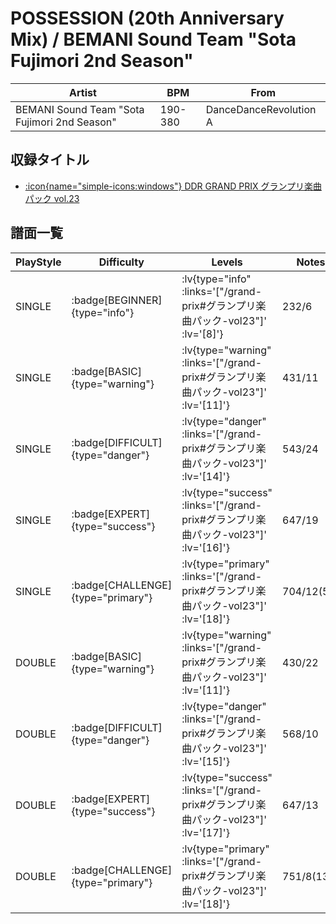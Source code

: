 # POSSESSION (20th Anniversary Mix) / BEMANI Sound Team "Sota Fujimori 2nd Season"

|Artist|BPM|From|
|------|---|----|
|BEMANI Sound Team "Sota Fujimori 2nd Season"|190-380|DanceDanceRevolution A|

## 収録タイトル

- [ :icon{name="simple-icons:windows"} DDR GRAND PRIX グランプリ楽曲パック vol.23](/grand-prix#グランプリ楽曲パック-vol23)

## 譜面一覧

|PlayStyle|Difficulty|Levels|Notes|Movie|
|---------|----------|------|-----|-----|
|SINGLE| :badge[BEGINNER]{type="info"} | :lv{type="info" :links='["/grand-prix#グランプリ楽曲パック-vol23"]' :lv='[8]'} |232/6||
|SINGLE| :badge[BASIC]{type="warning"} | :lv{type="warning" :links='["/grand-prix#グランプリ楽曲パック-vol23"]' :lv='[11]'} |431/11||
|SINGLE| :badge[DIFFICULT]{type="danger"} | :lv{type="danger" :links='["/grand-prix#グランプリ楽曲パック-vol23"]' :lv='[14]'} |543/24||
|SINGLE| :badge[EXPERT]{type="success"} | :lv{type="success" :links='["/grand-prix#グランプリ楽曲パック-vol23"]' :lv='[16]'} |647/19||
|SINGLE| :badge[CHALLENGE]{type="primary"} | :lv{type="primary" :links='["/grand-prix#グランプリ楽曲パック-vol23"]' :lv='[18]'} |704/12(55)||
|DOUBLE| :badge[BASIC]{type="warning"} | :lv{type="warning" :links='["/grand-prix#グランプリ楽曲パック-vol23"]' :lv='[11]'} |430/22||
|DOUBLE| :badge[DIFFICULT]{type="danger"} | :lv{type="danger" :links='["/grand-prix#グランプリ楽曲パック-vol23"]' :lv='[15]'} |568/10||
|DOUBLE| :badge[EXPERT]{type="success"} | :lv{type="success" :links='["/grand-prix#グランプリ楽曲パック-vol23"]' :lv='[17]'} |647/13||
|DOUBLE| :badge[CHALLENGE]{type="primary"} | :lv{type="primary" :links='["/grand-prix#グランプリ楽曲パック-vol23"]' :lv='[18]'} |751/8(132)||
